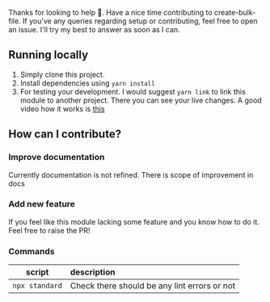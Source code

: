 Thanks for looking to help 👋. Have a nice time contributing to create-bulk-file.
If you've any queries regarding setup or contributing, feel free to open an issue.
I'll try my best to answer as soon as I can.

## Running locally

1. Simply clone this project.
2. Install dependencies using `yarn install`
3. For testing your development. I would suggest `yarn link` to link this module to another project. There you can see your live changes. A good video how it works is [this](https://www.youtube.com/watch?v=ooWJMd_1WjU)

## How can I contribute?

### Improve documentation
Currently documentation is not refined. There is scope of improvement in docs

### Add new feature
If you feel like this module lacking some feature and you know how to do it. Feel free to raise the PR!

### Commands

| script           | description                                  |
| ---------------- | :--------------------------------------------|
| `npx standard`   | Check there should be any lint errors or not |